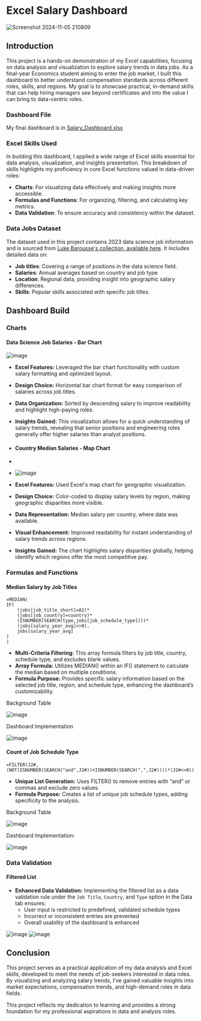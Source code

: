 # Excel Salary Dashboard
![Screenshot 2024-11-05 210809](https://github.com/user-attachments/assets/51401d48-3590-4b49-b9f9-b715323f6a12)

## Introduction
This project is a hands-on demonstration of my Excel capabilities, focusing on data analysis and visualization to explore salary trends in data jobs. 
As a final-year Economics student aiming to enter the job market, I built this dashboard to better understand compensation standards across different roles, skills, and regions. 
My goal is to showcase practical, in-demand skills that can help hiring managers see beyond certificates and into the value I can bring to data-centric roles.

### Dashboard File
My final dashboard is in [Salary_Dashboard.xlsx](Salary_Dashboard.xlsx)

### Excel Skills Used
In building this dashboard, I applied a wide range of Excel skills essential for data analysis, visualization, and insights presentation. 
This breakdown of skills highlights my proficiency in core Excel functions valued in data-driven roles:
- **Charts**: For visualizing data effectively and making insights more accessible.
- **Formulas and Functions**:  For organizing, filtering, and calculating key metrics.
- **Data Validation**: To ensure accuracy and consistency within the dataset.
  
### Data Jobs Dataset
The dataset used in this project contains 2023 data science job information and is sourced from
[Luke Barousse's collection, available here](Datasets). It includes detailed data on:
- **Job titles**: Covering a range of positions in the data science field.
- **Salaries**: Annual averages based on country and job type
- **Location**: Regional data, providing insight into geographic salary differences.
- **Skills**: Popular skills associated with specific job titles.

## Dashboard Build
### Charts
#### Data Science Job Salaries - Bar Chart

![image](https://github.com/user-attachments/assets/58008170-833a-4130-ad17-41c2f9d8ce27)

- **Excel Features:** Leveraged the bar chart functionality with custom salary formatting and optimized layout.
- **Design Choice:** Horizontal bar chart format for easy comparison of salaries across job titles.
- **Data Organization:** Sorted by descending salary to improve readability and highlight high-paying roles.
- **Insights Gained:** This visualization allows for a quick understanding of salary trends, revealing that senior positions and engineering roles generally offer higher salaries than analyst positions.

- #### Country Median Salaries - Map Chart
- 
- ![image](https://github.com/user-attachments/assets/4eb31159-450f-4e92-9123-2b9900d38497)

- **Excel Features:** Used Excel's map chart for geographic visualization.
- **Design Choice:** Color-coded to display salary levels by region, making geographic disparities more visible.
- **Data Representation:** Median salary per country, where data was available.
- **Visual Enhancement:** Improved readability for instant understanding of salary trends across regions.
- **Insights Gained:** The chart highlights salary disparities globally, helping identify which regions offer the most competitive pay.

### Formulas and Functions

#### Median Salary by Job Titles

```
=MEDIAN(
IF(
    (jobs[job_title_short]=A2)*
    (jobs[job_country]=country)*
    (ISNUMBER(SEARCH(type,jobs[job_schedule_type])))*
    (jobs[salary_year_avg]<>0),
    jobs[salary_year_avg]
)
)
```

- **Multi-Criteria Filtering:** This array formula filters by job title, country, schedule type, and excludes blank values.
- **Array Formula:** Utilizes MEDIAN() within an IF() statement to calculate the median based on multiple conditions.
- **Formula Purpose:** Provides specific salary information based on the selected job title, region, and schedule type, enhancing the dashboard’s customizability.

Background Table

![image](https://github.com/user-attachments/assets/4b577554-936d-4458-812f-7e9653af4431)

Dashboard Implementation

![image](https://github.com/user-attachments/assets/32d3ec7a-13c4-4ac8-b2a3-79269e79a1b3)

#### Count of Job Schedule Type

```
=FILTER(J2#,(NOT(ISNUMBER(SEARCH("and",J2#))+ISNUMBER(SEARCH(",",J2#))))*(J2#<>0))
```

- **Unique List Generation:** Uses FILTER() to remove entries with “and” or commas and exclude zero values.
- **Formula Purpose:** Creates a list of unique job schedule types, adding specificity to the analysis.

Background Table

![image](https://github.com/user-attachments/assets/1bb5f660-caac-4425-91f8-4eb292da7938)

Dashboard Implementation:

![image](https://github.com/user-attachments/assets/6ee67c92-63a5-4a7c-b203-c8831dc28f8c)

### Data Validation

#### Filtered List

- **Enhanced Data Validation:** Implementing the filtered list as a data validation rule under the `Job Title`, `Country`, and `Type` option in the Data tab ensures:
    - User input is restricted to predefined, validated schedule types
    - Incorrect or inconsistent entries are prevented
    - Overall usability of the dashboard is enhanced

![image](https://github.com/user-attachments/assets/0fcfcc0c-f754-4fef-b396-44fd2e0b016e) ![image](https://github.com/user-attachments/assets/9931f74b-edb2-43e2-833a-8dc8acc018a4)

## Conclusion
This project serves as a practical application of my data analysis and Excel skills, developed to meet the needs of job-seekers interested in data roles. 
By visualizing and analyzing salary trends, I’ve gained valuable insights into market expectations, compensation trends, and high-demand roles in data fields.

This project reflects my dedication to learning and provides a strong foundation for my professional aspirations in data and analysis roles.
